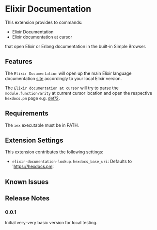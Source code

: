 # Elixir Documentation

This extension provides to commands:

* Elixir Documentation
* Elixir documentation at cursor

that open Elixir or Erlang documentation in the built-in Simple Browser.

## Features

The `Elixir Documentation` will open up the main Elixir language documentation
[site](https://elixir-lang.org/docs.html) accordingly to your local Elixir version.

The `Elixir documentation at cursor` will try to parse the `module.function/arity`
at current cursor location and open the respective `hexdocs.pm` page e.g.
[def/2](https://hexdocs.pm/elixir/1.15.7/Kernel.html#def/2).

## Requirements

The `iex` executable must be in PATH.

## Extension Settings

This extension contributes the following settings:

* `elixir-documentation-lookup.hexdocs_base_uri`: Defaults to 'https://hexdocs.pm'.

## Known Issues

## Release Notes

### 0.0.1

Initial very-very basic version for local testing.
